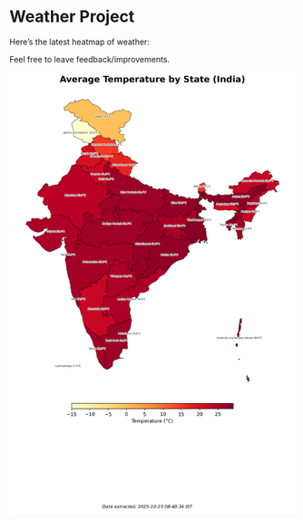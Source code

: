 # Weather Project

Here’s the latest heatmap of weather:

Feel free to leave feedback/improvements.

![India Heatmap](docs/assets/india_heatmap.png?v=F99CAC)
